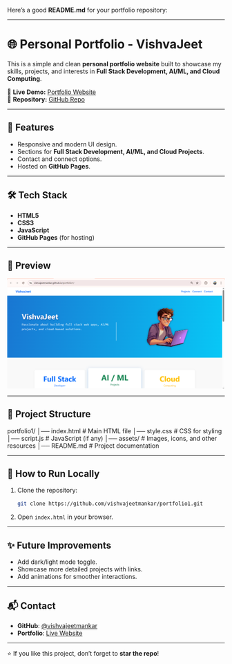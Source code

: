Here’s a good **README.md** for your portfolio repository:

---
# 🌐 Personal Portfolio - VishvaJeet

This is a simple and clean **personal portfolio website** built to showcase my skills, projects, and interests in **Full Stack Development, AI/ML, and Cloud Computing**.  

🔗 **Live Demo:** [Portfolio Website](https://vishvajeetmankar.github.io/portfolio1/)  
📂 **Repository:** [GitHub Repo](https://github.com/vishvajeetmankar/portfolio1.git)

---

## 🚀 Features
- Responsive and modern UI design.  
- Sections for **Full Stack Development, AI/ML, and Cloud Projects**.  
- Contact and connect options.  
- Hosted on **GitHub Pages**.  

---

## 🛠️ Tech Stack
- **HTML5**  
- **CSS3**  
- **JavaScript**  
- **GitHub Pages** (for hosting)  

---

## 📸 Preview
![Portfolio Preview](https://raw.githubusercontent.com/vishvajeetmankar/portfolio1/main/preview.png.png)

---

## 📂 Project Structure

portfolio1/
│── index.html      # Main HTML file
│── style.css       # CSS for styling
│── script.js       # JavaScript (if any)
│── assets/         # Images, icons, and other resources
│── README.md       # Project documentation


---

## 🚀 How to Run Locally
1. Clone the repository:
   ```bash
   git clone https://github.com/vishvajeetmankar/portfolio1.git


2. Open `index.html` in your browser.

---

## ✨ Future Improvements

* Add dark/light mode toggle.
* Showcase more detailed projects with links.
* Add animations for smoother interactions.

---

## 📬 Contact

* **GitHub**: [@vishvajeetmankar](https://github.com/vishvajeetmankar)
* **Portfolio**: [Live Website](https://vishvajeetmankar.github.io/portfolio1/)

---

⭐ If you like this project, don’t forget to **star the repo**!
